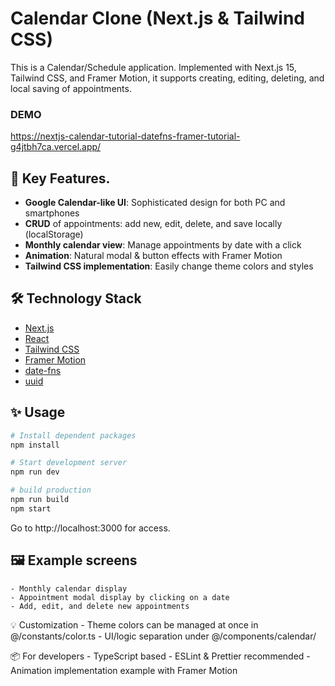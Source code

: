 # Calendar Clone (Next.js & Tailwind CSS)

This is a Calendar/Schedule application. Implemented with Next.js 15, Tailwind CSS, and Framer Motion, it supports creating, editing, deleting, and local saving of appointments.

### DEMO

https://nextjs-calendar-tutorial-datefns-framer-tutorial-g4jtbh7ca.vercel.app/

## 🚀 Key Features.

- **Google Calendar-like UI**: Sophisticated design for both PC and smartphones
- **CRUD** of appointments: add new, edit, delete, and save locally (localStorage)
- **Monthly calendar view**: Manage appointments by date with a click
- **Animation**: Natural modal & button effects with Framer Motion
- **Tailwind CSS implementation**: Easily change theme colors and styles

## 🛠️ Technology Stack

- [Next.js](https://nextjs.org/)
- [React](https://react.dev/)
- [Tailwind CSS](https://tailwindcss.com/)
- [Framer Motion](https://www.framer.com/motion/)
- [date-fns](https://date-fns.org/)
- [uuid](https://www.npmjs.com/package/uuid)

## ✨ Usage

```bash
# Install dependent packages
npm install

# Start development server
npm run dev

# build production
npm run build
npm start

```

Go to http://localhost:3000 for access.

## 🖼️ Example screens

    - Monthly calendar display
    - Appointment modal display by clicking on a date
    - Add, edit, and delete new appointments

💡 Customization - Theme colors can be managed at once in @/constants/color.ts - UI/logic separation under @/components/calendar/

📦 For developers - TypeScript based - ESLint & Prettier recommended - Animation implementation example with Framer Motion
